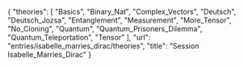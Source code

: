 {
    "theories": [
        "Basics",
        "Binary_Nat",
        "Complex_Vectors",
        "Deutsch",
        "Deutsch_Jozsa",
        "Entanglement",
        "Measurement",
        "More_Tensor",
        "No_Cloning",
        "Quantum",
        "Quantum_Prisoners_Dilemma",
        "Quantum_Teleportation",
        "Tensor"
    ],
    "url": "entries/isabelle_marries_dirac/theories",
    "title": "Session Isabelle_Marries_Dirac"
}